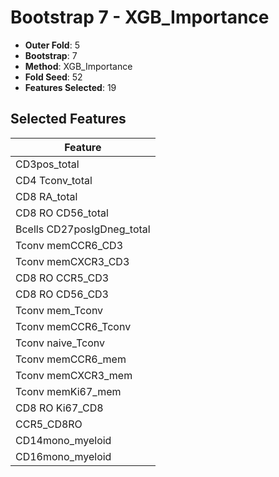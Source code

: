 # Bootstrap 7 - XGB_Importance

- **Outer Fold**: 5
- **Bootstrap**: 7
- **Method**: XGB_Importance
- **Fold Seed**: 52
- **Features Selected**: 19

## Selected Features

| Feature |
|---------|
| CD3pos_total |
| CD4 Tconv_total |
| CD8 RA_total |
| CD8 RO CD56_total |
| Bcells CD27posIgDneg_total |
| Tconv memCCR6_CD3 |
| Tconv memCXCR3_CD3 |
| CD8 RO CCR5_CD3 |
| CD8 RO CD56_CD3 |
| Tconv mem_Tconv |
| Tconv memCCR6_Tconv |
| Tconv naive_Tconv |
| Tconv memCCR6_mem |
| Tconv memCXCR3_mem |
| Tconv memKi67_mem |
| CD8 RO Ki67_CD8 |
| CCR5_CD8RO |
| CD14mono_myeloid |
| CD16mono_myeloid |
